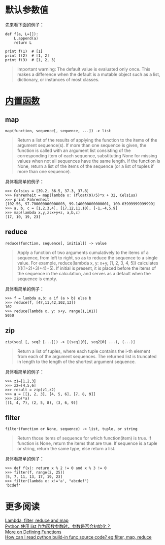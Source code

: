

# 默认参数值

先来看下面的例子：

    def f(a, L=[]):
        L.append(a)
        return L
    
    print f(1)  # [1]
    print f(2)  # [1, 2]
    print f(3)  # [1, 2, 3]



> Important warning: The default value is evaluated only once. This makes a difference when the default is a mutable object such as a list, dictionary, or instances of most classes.

# [内置函数](https://docs.python.org/2/library/functions.html)

## map

    map(function, sequence[, sequence, ...]) -> list

> Return a list of the results of applying the function to the items of the argument sequence(s).  If more than one sequence is given, the function is called with an argument list consisting of the corresponding item of each sequence, substituting None for missing values when not all sequences have the same length.  If the function is None, return a list of the items of the sequence (or a list of tuples if more than one sequence).
    
具体看简单的例子：

    >>> Celsius = [39.2, 36.5, 37.3, 37.8]
    >>> Fahrenheit = map(lambda x: (float(9)/5)*x + 32, Celsius)
    >>> print Fahrenheit
    [102.56, 97.700000000000003, 99.140000000000001, 100.03999999999999]
    >>> a, b, c = [1,2,3,4], [17,12,11,10], [-1,-4,5,9]
    >>> map(lambda x,y,z:x+y+z, a,b,c)
    [17, 10, 19, 23]

## reduce

    reduce(function, sequence[, initial]) -> value

> Apply a function of two arguments cumulatively to the items of a sequence, from left to right, so as to reduce the sequence to a single value.  For example, reduce(lambda x, y: x+y, [1, 2, 3, 4, 5]) calculates ((((1+2)+3)+4)+5).  If initial is present, it is placed before the items of the sequence in the calculation, and serves as a default when the sequence is empty.

具体看简单的例子：

    >>> f = lambda a,b: a if (a > b) else b
    >>> reduce(f, [47,11,42,102,13])
    102
    >>> reduce(lambda x, y: x+y, range(1,101))
    5050

## zip

    zip(seq1 [, seq2 [...]]) -> [(seq1[0], seq2[0] ...), (...)]

> Return a list of tuples, where each tuple contains the i-th element from each of the argument sequences.  The returned list is truncated in length to the length of the shortest argument sequence.

具体看简单的例子：

    >>> z1=[1,2,3]
    >>> z2=[4,5,6]
    >>> result = zip(z1,z2)
    >>> a = [[1, 2, 3], [4, 5, 6], [7, 8, 9]]
    >>> zip(*a)
    [(1, 4, 7), (2, 5, 8), (3, 6, 9)]

## filter

    filter(function or None, sequence) -> list, tuple, or string

> Return those items of sequence for which function(item) is true.  If function is None, return the items that are true.  If sequence is a tuple or string, return the same type, else return a list.

具体看简单的例子：

    >>> def f(x): return x % 2 != 0 and x % 3 != 0 
    >>> filter(f, range(2, 25)) 
    [5, 7, 11, 13, 17, 19, 23]
    >>> filter(lambda x: x!='a', "abcdef") 
    'bcdef'


# 更多阅读

[Lambda, filter, reduce and map](http://www.python-course.eu/lambda.php)  
[Python 使用 list 作为函数参数时，参数是否会初始化？](http://www.zhihu.com/question/21924859#answer-11532338)    
[More on Defining Functions](https://docs.python.org/2.7/tutorial/controlflow.html#more-on-defining-functions)  
[How can I read python build-in func source code? eg filter, map, reduce](http://stackoverflow.com/questions/6760899/in-eclipse-how-can-i-read-python-build-in-func-source-code-eg-filter-map-red)  



